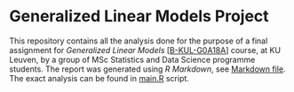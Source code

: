 # Generalized Linear Models Project

This repository contains all the analysis done for the purpose of a final assignment for *Generalized Linear Models* [[B-KUL-G0A18A](https://onderwijsaanbod.kuleuven.be/syllabi/e/G0A18AE.htm#activetab=doelstellingen_idp1004288)] course, at KU Leuven, by a group of MSc Statistics and Data Science programme students. The report was generated using *R Markdown*, see [Markdown file](src/GLM-assignment.Rmd). The exact analysis can be found in [main.R](src/main.R) script. 
